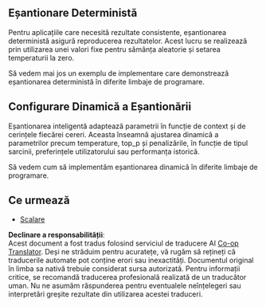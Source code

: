 <!--
CO_OP_TRANSLATOR_METADATA:
{
  "original_hash": "b0de03f7a3ff0204d8356bc61325c459",
  "translation_date": "2025-06-02T20:07:15+00:00",
  "source_file": "05-AdvancedTopics/mcp-sampling/README.md",
  "language_code": "ro"
}
-->
## Eșantionare Deterministă

Pentru aplicațiile care necesită rezultate consistente, eșantionarea deterministă asigură reproducerea rezultatelor. Acest lucru se realizează prin utilizarea unei valori fixe pentru sămânța aleatorie și setarea temperaturii la zero.

Să vedem mai jos un exemplu de implementare care demonstrează eșantionarea deterministă în diferite limbaje de programare.

## Configurare Dinamică a Eșantionării

Eșantionarea inteligentă adaptează parametrii în funcție de context și de cerințele fiecărei cereri. Aceasta înseamnă ajustarea dinamică a parametrilor precum temperature, top_p și penalizările, în funcție de tipul sarcinii, preferințele utilizatorului sau performanța istorică.

Să vedem cum să implementăm eșantionarea dinamică în diferite limbaje de programare.

## Ce urmează

- [Scalare](../mcp-scaling/README.md)

**Declinare a responsabilității**:  
Acest document a fost tradus folosind serviciul de traducere AI [Co-op Translator](https://github.com/Azure/co-op-translator). Deși ne străduim pentru acuratețe, vă rugăm să rețineți că traducerile automate pot conține erori sau inexactități. Documentul original în limba sa nativă trebuie considerat sursa autorizată. Pentru informații critice, se recomandă traducerea profesională realizată de un traducător uman. Nu ne asumăm răspunderea pentru eventualele neînțelegeri sau interpretări greșite rezultate din utilizarea acestei traduceri.